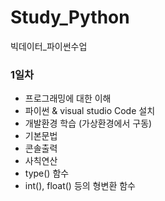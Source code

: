 # Study_Python
빅데이터_파이썬수업



### 1일차
- 프로그래밍에 대한 이해
- 파이썬 & visual studio Code 설치
- 개발환경 학습 (가상환경에서 구동)
- 기본문법
 - 콘솔출력
 - 사칙연산
 - type() 함수
 - int(), float() 등의 형변환 함수
